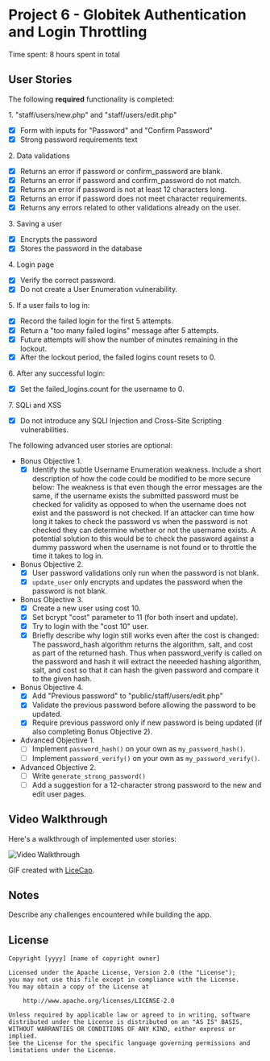 # Project 6 - Globitek Authentication and Login Throttling

Time spent: 8 hours spent in total

## User Stories

The following **required** functionality is completed:

1\. "staff/users/new.php" and "staff/users/edit.php"
  * [X]  Form with inputs for "Password" and "Confirm Password"
  * [X]  Strong password requirements text

2\. Data validations
  * [X]  Returns an error if password or confirm_password are blank.
  * [X]  Returns an error if password and confirm_password do not match.
  * [X]  Returns an error if password is not at least 12 characters long.
  * [X]  Returns an error if password does not meet character requirements.
  * [X]  Returns any errors related to other validations already on the user.

3\. Saving a user
  * [X]  Encrypts the password
  * [X]  Stores the password in the database

4\. Login page
  * [X]  Verify the correct password.
  * [X]  Do not create a User Enumeration vulnerability.

5\. If a user fails to log in:
  * [X]  Record the failed login for the first 5 attempts.
  * [X]  Return a "too many failed logins" message after 5 attempts.
  * [X]  Future attempts will show the number of minutes remaining in the lockout.
  * [X]  After the lockout period, the failed logins count resets to 0.

6\. After any successful login:
  * [X]  Set the failed_logins.count for the username to 0.

7\. SQLi and XSS
  * [X]  Do not introduce any SQLI Injection and Cross-Site Scripting vulnerabilities.

The following advanced user stories are optional:

* Bonus Objective 1\.
  * [X]  Identify the subtle Username Enumeration weakness. Include a short description of how the code could be modified to be more secure below:
	The weakness is that even though the error messages are the same, if the username exists the submitted password must be checked for validity as opposed to when the username does not exist and the password is not checked. If an attacker can time how long it takes to check the password vs when the password is not checked they can determine whether or not the username exists. A potential solution to this would be to check the password against a dummy password when the username is not found or to throttle the time it takes to log in.

* Bonus Objective 2\.
  * [X]  User password validations only run when the password is not blank.
  * [X]  `update_user` only encrypts and updates the password when the password is not blank.

* Bonus Objective 3\.
  * [X]  Create a new user using cost 10.
  * [X]  Set bcrypt "cost" parameter to 11 (for both insert and update).
  * [X]  Try to login with the "cost 10" user.
  * [X]  Briefly describe why login still works even after the cost is changed: The password_hash algorithm returns the algorithm, salt, and cost as part of the returned hash. Thus when password_verify is called on the password and hash it will extract the neeeded hashing algorithm, salt, and cost so that it can hash the given password and compare it to the given hash. 

* Bonus Objective 4\.
  * [X]  Add "Previous password" to "public/staff/users/edit.php"
  * [X]  Validate the previous password before allowing the password to be updated.
  * [X]  Require previous password only if new password is being updated (if also completing Bonus Objective 2).

* Advanced Objective 1\.
  * [ ]  Implement `password_hash()` on your own as `my_password_hash()`.
  * [ ]  Implement `password_verify()` on your own as `my_password_verify()`.

* Advanced Objective 2\.
  * [ ]  Write `generate_strong_password()`
  * [ ]  Add a suggestion for a 12-character strong password to the new and edit user pages.

## Video Walkthrough

Here's a walkthrough of implemented user stories:

<img src='http://i.imgur.com/link/to/your/gif/file.gif' title='Video Walkthrough' width='' alt='Video Walkthrough' />

GIF created with [LiceCap](http://www.cockos.com/licecap/).

## Notes

Describe any challenges encountered while building the app.

## License

    Copyright [yyyy] [name of copyright owner]

    Licensed under the Apache License, Version 2.0 (the "License");
    you may not use this file except in compliance with the License.
    You may obtain a copy of the License at

        http://www.apache.org/licenses/LICENSE-2.0

    Unless required by applicable law or agreed to in writing, software
    distributed under the License is distributed on an "AS IS" BASIS,
    WITHOUT WARRANTIES OR CONDITIONS OF ANY KIND, either express or implied.
    See the License for the specific language governing permissions and
    limitations under the License.
